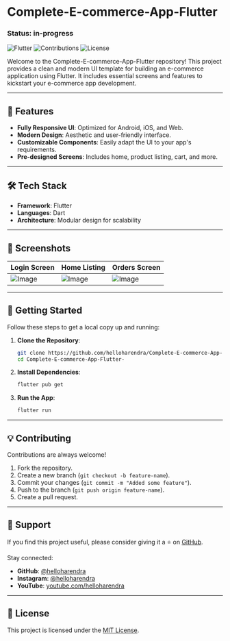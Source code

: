 
# Complete-E-commerce-App-Flutter

### Status: in-progress

![Flutter](https://img.shields.io/badge/Flutter-Framework-blue) ![Contributions](https://img.shields.io/badge/Contributions-Welcome-brightgreen) ![License](https://img.shields.io/badge/License-MIT-blue)

Welcome to the Complete-E-commerce-App-Flutter repository! This project provides a clean and modern UI template for building an e-commerce application using Flutter. It includes essential screens and features to kickstart your e-commerce app development.

---

## 🚀 Features  

- **Fully Responsive UI**: Optimized for Android, iOS, and Web.  
- **Modern Design**: Aesthetic and user-friendly interface.  
- **Customizable Components**: Easily adapt the UI to your app's requirements.  
- **Pre-designed Screens**: Includes home, product listing, cart, and more.  

---

## 🛠️ Tech Stack  

- **Framework**: Flutter  
- **Languages**: Dart  
- **Architecture**: Modular design for scalability  

---

## 📸 Screenshots  

| Login Screen | Home Listing | Orders Screen |
|-------------|-----------------|-------------|
![Image](https://github.com/user-attachments/assets/96032e45-5cf7-48bf-a140-c8dd3eeb9fe9) | ![Image](https://github.com/user-attachments/assets/8d359bb9-e42c-4970-897b-59778d7fdff6) | ![Image](https://github.com/user-attachments/assets/8d4e77a0-60b1-496d-918b-73c31df5a11b) | ![Image](https://github.com/user-attachments/assets/a075544d-dfa8-4a5e-b0d6-1998b431d2c9)

---

## 🔧 Getting Started  

Follow these steps to get a local copy up and running:

1. **Clone the Repository**:
   ```bash
   git clone https://github.com/helloharendra/Complete-E-commerce-App-Flutter-.git
   cd Complete-E-commerce-App-Flutter-
   ```

2. **Install Dependencies**:
   ```bash
   flutter pub get
   ```

3. **Run the App**:
   ```bash
   flutter run
   ```

---

## 💡 Contributing  

Contributions are always welcome!  

1. Fork the repository.  
2. Create a new branch (`git checkout -b feature-name`).  
3. Commit your changes (`git commit -m "Added some feature"`).  
4. Push to the branch (`git push origin feature-name`).  
5. Create a pull request.  

---

## 🙌 Support  

If you find this project useful, please consider giving it a ⭐️ on [GitHub](https://github.com/helloharendra/Complete-E-commerce-App-Flutter-).  

Stay connected:  
- **GitHub**: [@helloharendra](https://github.com/helloharendra)  
- **Instagram**: [@helloharendra](https://instagram.com/helloharendra.yt)  
- **YouTube**: [youtube.com/helloharendra](https://youtube.com/helloharendra)  

---

## 📜 License  

This project is licensed under the [MIT License](LICENSE).  

